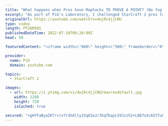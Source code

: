 ```yaml
---
title: "What happens when Pros have Maphacks TO PROVE A POINT? (No fog of war mod) | PiG's Lab - StarCraft 2"
excerpt: "As part of PiG's Laboratory, I challenged StarCraft 2 pros to play with MAPHACKS on & to play with 50% hit points on everything. Special claims that Protoss is OP in any of these challenges. Lets see how his Protoss goes against Astrea's Terran to settle this balance debate! -- 🐷 Second Channel for"
originalUrl: https://youtube.com/watch?v=dwjRc4jjCNU
type: video
length: PT26M39S
publishedDateTime: 2022-07-10T08:20:09Z
heat: 50

featuredContent: "<iframe width=\"800\" height=\"500\" frameborder=\"0\" src=\"https://www.youtube.com/embed/dwjRc4jjCNU\" allow=\"accelerometer; autoplay; encrypted-media; gyroscope; picture-in-picture\" allowfullscreen></iframe>"

provider:
  name: PiG
  domain: youtube.com

topics:
  - StarCraft 2

images:
  - url: https://i.ytimg.com/vi/dwjRc4jjCNU/maxresdefault.jpg
    width: 1280
    height: 720
    isCached: true

secured: "+gHYFaByaZKTrcrv7rdhAlty33q61wJ/3hqfbqyL59Jzzh2+LB87o3cAZtTuE/NFwRKkOh8Yi51VQtwf1Pr6xVanG058HmExll21/rsV+PkKqb0sh/PUTwyTSZiQIlx2WQLGsR/FzkYCurZEgRsOEFVM0aVfoYiRrNRHIribuXl1qs5wgcuxQPrdU2IGtA1zZbsQlkvBCa5icIFblos0SXnIJe+nub8+G2dk6PwzHOmrKtW2yzYujrzjhEsNeqYNt0qUWt636c1vueE32j4Gq0VpV7Lc6+GOq27OOyrbqMNozkVLSuXOffg93OqO73PQkYeKF/YYNxAzIrZc0/AEQnUNwvxPQqw/VRe+NOq2w3tUeVt4SObonqXibR1C/oknkl/v7OOqSw5tMTyqmdcx5jMfi44enjmHyKoiP/nJ27o=;cEIlIyQeAKCNRMrB9j0BVA=="
---
```


